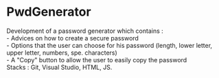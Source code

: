 # PwdGenerator

Development of a password generator which contains :
<br>- Advices on how to create a secure password
<br>- Options that the user can choose for his password (length, lower letter, upper letter, numbers, spe. characters)
<br>- A "Copy" button to allow the user to easily copy the password
<br>Stacks : Git, Visual Studio, HTML, JS.
